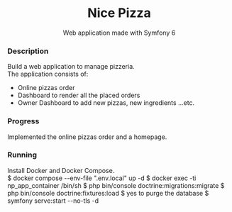 <div align="center">
    <h1>Nice Pizza</h1>
    <p>Web application made with Symfony 6</p>
</div>

### Description
Build a web application to manage pizzeria.  
The application consists of:
* Online pizzas order
* Dashboard to render all the placed orders
* Owner Dashboard to add new pizzas, new ingredients ...etc.

### Progress
Implemented the online pizzas order and a homepage.

### Running
Install Docker and Docker Compose.  
    $ docker compose --env-file ".env.local" up -d
    $ docker exec -ti np_app_container /bin/sh
    $ php bin/console doctrine:migrations:migrate
    $ php bin/console doctrine:fixtures:load
    $ yes to purge the database
    $ symfony serve:start --no-tls -d





